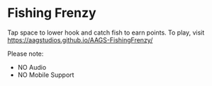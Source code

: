 # Fishing Frenzy
Tap space to lower hook and catch fish to earn points. To play, visit https://aagstudios.github.io/AAGS-FishingFrenzy/

Please note:
* NO Audio
* NO Mobile Support

